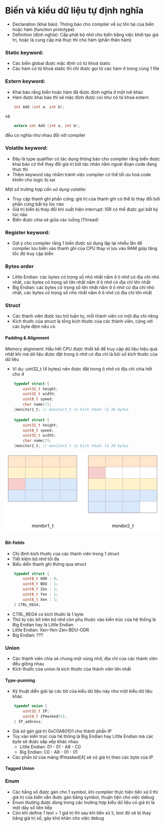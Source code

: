 # **Biến và kiểu dữ liệu tự định nghĩa**

- Declaration (khai báo): Thông báo cho compiler về sự tồn tại của biến hoặc hàm (function prototype)
- Definition (định nghĩa): Cấp phát bộ nhớ cho biến bằng việc khởi tạo giá trị, hoặc là cung cấp mã thực thi cho hàm (phần thân hàm)

### Static keyword:

- Các biến global được mặc định có từ khoá static
- Các hàm có từ khoá static thì chỉ được gọi từ các hàm ở trong cùng 1 file

### Extern keyword:

- Khai báo rằng biến hoặc hàm đã được định nghĩa ở một nơi khác
- Hàm được khai báo thì sẽ mặc định được coi như có từ khoá extern

```C
    int Add (int a, int b);
```

và

```C
    extern int Add (int a, int b); 
```

đều có nghĩa như nhau đối với compiler

### Volatile keyword:

- Đây là type qualifier có tác dụng thông báo cho compiler rằng biến được khai báo có thể thay đổi giá trị bởi tác nhân nằm ngoài đoạn code đang thực thi
- Thêm keyword này nhằm tránh việc compiler có thể tối ưu hoá code khiến cho logic bị sai

*Một số trường hợp cần sử dụng volatile:*

- Truy cập thanh ghi phần cứng: giá trị của thanh ghi có thể bị thay đổi bởi phần cứng bất kỳ lúc nào
- Giá trị biến bị thay đổi khi xuất hiện interrupt: ISR có thể được gọi bất kỳ lúc nào
- Biến được chia sẻ giữa các luồng (Thread)

### Register keyword:
- Gợi ý cho compiler rằng 1 biến được sử dụng lặp lại nhiều lần để compiler lưu biến vào thanh ghi của CPU thay vì lưu vào RAM giúp tăng tốc độ truy cập biến

### Bytes order

- Little Endian: các bytes có trọng số nhỏ nhất nằm ở ô nhớ có địa chỉ nhỏ nhất, các bytes có trọng số lớn nhất nằm ở ô nhớ có địa chỉ lớn nhất
- Big Endian: các bytes có trọng số lớn nhất nằm ở ô nhớ có địa chỉ nhỏ nhất, các bytes có trọng số nhỏ nhất nằm ở ô nhớ có địa chỉ lớn nhất

### Struct

- Các thành viên được lưu trữ tuần tự, mỗi thành viên có một địa chỉ riêng
- Kích thước của struct là tổng kích thước của các thành viên, cộng với các byte đệm nếu có

#### Padding & Alignment

Memory alignment: Hầu hết CPU được thiết kế để truy cập dữ liệu hiệu quả nhất khi mà dữ liệu được đặt trong ô nhớ có địa chỉ là bội số kích thước của dữ liệu
 - Ví dụ: uint32_t (4 bytes) nên được đặt trong ô nhớ có địa chỉ chia hết cho 4

```C
    typedef struct {
        uint32_t height;
        uint32_t width;
        uint8_t speed;
        char name[7];
    }monitor1_t; // monitor1_t có kích thước là 16 bytes

    typedef struct {
        uint32_t height;
        uint8_t speed;
        uint32_t width;
        char name[7];
    }monitor2_t; // monitor2_t có kích thước là 20 bytes 
```

![Padding!](./Memory%20padding.png "Padding")

#### Bit-fields

- Chỉ định kích thước của các thành viên trong 1 struct 
- Tiết kiệm bộ nhớ tối đa
- Biểu diễn thanh ghi thông qua struct

```C
    typedef struct {
        uint8_t ODR : 4;
        uint8_t BDU : 1;
        uint8_t Zen : 1;
        uint8_t Yen : 1;
        uint8_t Xen : 1;
    } CTRL_REG4;
```

- CTRL_REG4 có kích thước là 1 byte
- Thứ tự các bit trên bộ nhớ còn phụ thuộc vào kiến trúc của hệ thống là Big Endian hay là Little Endian
- Little Endian: Xen-Yen-Zen-BDU-ODR
- Big Endian: ???

### Union

- Các thành viên chia sẻ chung một vùng nhớ, địa chỉ của các thành viên đều giống nhau
- Kích thước của union là kích thước của thành viên lớn nhất

#### Type-punning

- Kỹ thuật diễn giải lại các bit của kiểu dữ liệu này như một kiểu dữ liệu khác

```C
    typedef union {
        uint32_t IP;
        uint8_t IPmasked[4];
    } IP_address;
```

- Giả sử gán giá trị 0xC0A80101 cho thành phần IP 
- Tùy vào kiến trúc của hệ thống là Big Endian hay Little Endian mà các byte sẽ được sắp xếp khác nhau
    - Little Endian: 01 - 01 - A8 - C0
    - Big Endian: C0 - A8 - 01 - 01
- Các phần tử của mảng IPmasked[4] sẽ có giá trị theo các byte của IP

#### Tagged Union

### Enum

- Các hằng số được gán cho 1 symbol, khi compiler thực hiện tiền xử lí thì giá trị của biến vẫn được gán bằng symbol, thuận tiện cho việc debug
- Enum thường được dùng trong các trường hợp kiểu dữ liệu có giá trị là một dãy số liên tiếp
- Còn khi define 1 text = 1 giá trị thì sau khi tiền xử lí, text đó sẽ bị thay bằng giá trị số, gây khó khăn cho việc debug
